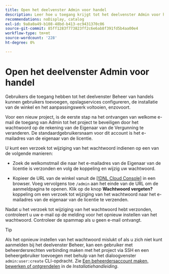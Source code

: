 ```yaml
---
title: Open het deelvenster Admin voor handel
description: Leer hoe u toegang krijgt tot het deelvenster Admin voor handel.
recommendations: noDisplay, catalog
exl-id: 9a8a0a49-b108-48bd-b413-ec9431370c06
source-git-commit: 85ff1283f773823ff2c6e6ab8f391fd5b4aa00e4
workflow-type: tm+mt
source-wordcount: '228'
ht-degree: 0%

---
```


# Open het deelvenster Admin voor handel

Gebruikers die toegang hebben tot het deelvenster Beheer van handels kunnen gebruikers toevoegen, opslagservices configureren, de installatie van de winkel en het aanpassingswerk voltooien, enzovoort.

Voor een nieuw project, is de eerste stap na het ontvangen van welkome e-mail de toegang van Admin tot het project te beveiligen door het wachtwoord op de rekening van de Eigenaar van de Vergunning te veranderen. De standaardgebruikersnaam voor dit account is het e-mailadres van de eigenaar van de licentie.

U kunt een verzoek tot wijziging van het wachtwoord indienen op een van de volgende manieren:

- Zoek de welkomstmail die naar het e-mailadres van de Eigenaar van de licentie is verzonden en volg de koppeling en wijzig uw wachtwoord.

- Kopieer de URL van de winkel vanuit de [[!DNL Cloud Console]](../cloud-guide/project/overview.md) in een browser. Voeg vervolgens toe `/admin` aan het einde van de URL om de aanmeldpagina te openen. Klik op de knop **Wachtwoord vergeten?** koppeling om een verzoek tot wijziging van het wachtwoord naar het e-mailadres van de eigenaar van de licentie te verzenden.

Nadat u het verzoek tot wijziging van het wachtwoord hebt verzonden, controleert u uw e-mail op de melding voor het opnieuw instellen van het wachtwoord. Controleer de spammap als u geen e-mail ontvangt.

>[!TIP]
>
>Als het opnieuw instellen van het wachtwoord mislukt of als u zich niet kunt aanmelden bij het deelvenster Beheer, kan een gebruiker met beheerdersrechten verbinding maken met het project via SSH en een beheergebruiker toevoegen met behulp van het dialoogvenster `admin:user:create` CLI-opdracht. Zie [Een beheerdersaccount maken, bewerken of ontgrendelen](https://experienceleague.adobe.com/docs/commerce-operations/installation-guide/tutorials/admin.html) in de _Installatiehandleiding_.
